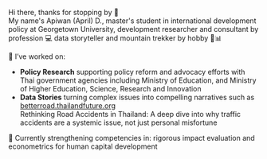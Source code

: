 Hi there, thanks for stopping by 👋
<br />
My name's Apiwan (April) D., master's student in international development policy at Georgetown University, development researcher and consultant by profession 💻 data storyteller and mountain trekker by hobby 🧗📊

📌 I’ve worked on:
- **Policy Research** supporting policy reform and advocacy efforts with Thai government agencies including Ministry of Education, and Ministry of Higher Education, Science, Research and Innovation
- **Data Stories** turning complex issues into compelling narratives such as [betterroad.thailandfuture.org](https://betterroad.thailandfuture.org) <br />
Rethinking Road Accidents in Thailand: A deep dive into why traffic accidents are a systemic issue, not just personal misfortune 

🌱 Currently strengthening competencies in: rigorous impact evaluation and econometrics for human capital development <br />
